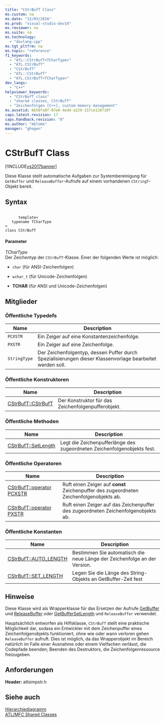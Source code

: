```yaml
---
title: "CStrBufT Class"
ms.custom: na
ms.date: "12/03/2016"
ms.prod: "visual-studio-dev14"
ms.reviewer: na
ms.suite: na
ms.technology: 
  - "devlang-cpp"
ms.tgt_pltfrm: na
ms.topic: "reference"
f1_keywords: 
  - "ATL::CStrBufT<TCharType>"
  - "ATL.CStrBufT"
  - "CStrBufT"
  - "ATL::CStrBufT"
  - "ATL.CStrBufT<TCharType>"
dev_langs: 
  - "C++"
helpviewer_keywords: 
  - "CStrBufT class"
  - "shared classes, CStrBufT"
  - "Zeichenfolgen [C++], custom memory management"
ms.assetid: 6b50fa8f-87e8-4ed4-a229-157ce128710f
caps.latest.revision: 17
caps.handback.revision: "8"
ms.author: "mblome"
manager: "ghogen"
---
```

# CStrBufT Class
[!INCLUDE[vs2017banner](../../assembler/inline/includes/vs2017banner.md)]

Diese Klasse stellt automatische Aufgaben zur Systembereinigung für `GetBuffer` und `ReleaseBuffer`\-Aufrufe auf einem vorhandenen `CStringT`\-Objekt bereit.  
  
## Syntax  
  
```  
  
      template<  
   typename TCharType  
>  
class CStrBufT  
```  
  
#### Parameter  
 *TCharType*  
 Der Zeichentyp der `CStrBufT`\-Klasse.  Einer der folgenden Werte ist möglich:  
  
-   `char` \(für ANSI\-Zeichenfolgen\)  
  
-   `wchar_t` \(für Unicode\-Zeichenfolgen\)  
  
-   **TCHAR** \(für ANSI und Unicode\-Zeichenfolgen\)  
  
## Mitglieder  
  
### Öffentliche Typedefs  
  
|Name|Description|  
|----------|-----------------|  
|`PCXSTR`|Ein Zeiger auf eine Konstantenzeichenfolge.|  
|`PXSTR`|Ein Zeiger auf eine Zeichenfolge.|  
|`StringType`|Der Zeichenfolgentyp, dessen Puffer durch Spezialisierungen dieser Klassenvorlage bearbeitet werden soll.|  
  
### Öffentliche Konstruktoren  
  
|Name|Description|  
|----------|-----------------|  
|[CStrBufT::CStrBufT](../Topic/CStrBufT::CStrBufT.md)|Der Konstruktor für das Zeichenfolgenpufferobjekt.|  
  
### Öffentliche Methoden  
  
|Name|Description|  
|----------|-----------------|  
|[CStrBufT::SetLength](../Topic/CStrBufT::SetLength.md)|Legt die Zeichenpufferlänge des zugeordneten Zeichenfolgenobjekts fest.|  
  
### Öffentliche Operatoren  
  
|Name|Description|  
|----------|-----------------|  
|[CStrBufT::operator PCXSTR](../Topic/CStrBufT::operator%20PCXSTR.md)|Ruft einen Zeiger auf **const** Zeichenpuffer des zugeordneten Zeichenfolgenobjekts ab.|  
|[CStrBufT::operator PXSTR](../Topic/CStrBufT::operator%20PXSTR.md)|Ruft einen Zeiger auf das Zeichenpuffer des zugeordneten Zeichenfolgenobjekts ab.|  
  
### Öffentliche Konstanten  
  
|Name|Description|  
|----------|-----------------|  
|[CStrBufT::AUTO\_LENGTH](../Topic/CStrBufT::AUTO_LENGTH.md)|Bestimmen Sie automatisch die neue Länge der Zeichenfolge an der Version.|  
|[CStrBufT::SET\_LENGTH](../Topic/CStrBufT::SET_LENGTH.md)|Legen Sie die Länge des String\-Objekts an GetBuffer\-Zeit fest|  
  
## Hinweise  
 Diese Klasse wird als Wrapperklasse für das Ersetzen der Aufrufe [GetBuffer](../Topic/CSimpleStringT::GetBuffer.md) und [ReleaseBuffer](../Topic/CSimpleStringT::ReleaseBuffer.md) oder [GetBufferSetLength](../Topic/CSimpleStringT::GetBufferSetLength.md) und `ReleaseBuffer` verwendet.  
  
 Hauptsächlich entworfen als Hilfsklasse, `CStrBufT` stellt eine praktische Möglichkeit dar, sodass ein Entwickler mit dem Zeichenpuffer eines Zeichenfolgenobjekts funktioniert, ohne wie oder wann verloren gehen `ReleaseBuffer` aufruft.  Dies ist möglich, da das Wrapperobjekt im Bereich natürlich im Falle einer Ausnahme oder einem Vielfachen verlässt, die Codepfade beenden; Beenden des Destruktors, die Zeichenfolgenressource freizugeben.  
  
## Anforderungen  
 **Header:** atlsimpstr.h  
  
## Siehe auch  
 [Hierarchiediagramm](../../mfc/hierarchy-chart.md)   
 [ATL\/MFC Shared Classes](../../atl-mfc-shared/atl-mfc-shared-classes.md)